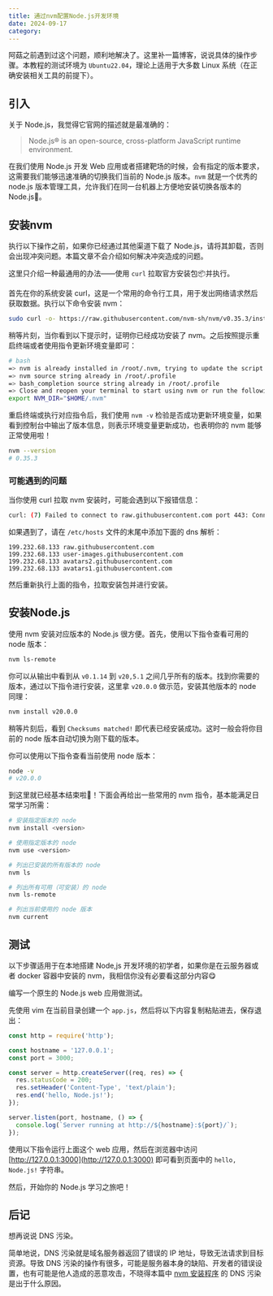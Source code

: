 ```yaml
---
title: 通过nvm配置Node.js开发环境
date: 2024-09-17
category:
---
```


阿菇之前遇到过这个问题，顺利地解决了。这里补一篇博客，说说具体的操作步骤。本教程的测试环境为 `Ubuntu22.04`，理论上适用于大多数 Linux 系统（在正确安装相关工具的前提下）。

## 引入
关于 Node.js，我觉得它官网的描述就是最准确的：

> Node.js® is an open-source, cross-platform JavaScript runtime environment.

在我们使用 Node.js 开发 Web 应用或者搭建靶场的时候，会有指定的版本要求，这需要我们能够迅速准确的切换我们当前的 Node.js 版本。`nvm` 就是一个优秀的 node.js 版本管理工具，允许我们在同一台机器上方便地安装切换各版本的 Node.js🥰。

## 安装nvm
执行以下操作之前，如果你已经通过其他渠道下载了 Node.js，请将其卸载，否则会出现冲突问题。本篇文章不会介绍如何解决冲突造成的问题。

这里只介绍一种最通用的办法——使用 `curl` 拉取官方安装包📦并执行。

首先在你的系统安装 curl，这是一个常用的命令行工具，用于发出网络请求然后获取数据。执行以下命令安装 nvm：
```bash
sudo curl -o- https://raw.githubusercontent.com/nvm-sh/nvm/v0.35.3/install.sh | sh
```

稍等片刻，当你看到以下提示时，证明你已经成功安装了 nvm。之后按照提示重启终端或者使用指令更新环境变量即可：
```bash
# bash
=> nvm is already installed in /root/.nvm, trying to update the script
=> nvm source string already in /root/.profile
=> bash_completion source string already in /root/.profile
=> Close and reopen your terminal to start using nvm or run the following to use it now:
export NVM_DIR="$HOME/.nvm"
```

重启终端或执行对应指令后，我们使用 `nvm -v` 检验是否成功更新环境变量，如果看到控制台中输出了版本信息，则表示环境变量更新成功，也表明你的 nvm 能够正常使用啦！
```bash
nvm --version
# 0.35.3
```

### 可能遇到的问题
当你使用 curl 拉取 nvm 安装时，可能会遇到以下报错信息：
```bash
curl: (7) Failed to connect to raw.githubusercontent.com port 443: Connection refused
```

如果遇到了，请在 `/etc/hosts` 文件的末尾中添加下面的 dns 解析：
```
199.232.68.133 raw.githubusercontent.com
199.232.68.133 user-images.githubusercontent.com
199.232.68.133 avatars2.githubusercontent.com
199.232.68.133 avatars1.githubusercontent.com
```

然后重新执行上面的指令，拉取安装包并进行安装。

## 安装Node.js
使用 nvm 安装对应版本的 Node.js 很方便。首先，使用以下指令查看可用的 node 版本：
```bash
nvm ls-remote
```

你可以从输出中看到从 `v0.1.14` 到 `v20,5.1` 之间几乎所有的版本。找到你需要的版本，通过以下指令进行安装，这里拿 `v20.0.0` 做示范，安装其他版本的 node 同理：
```bash
nvm install v20.0.0
```

稍等片刻后，看到 `Checksums matched!` 即代表已经安装成功。这时一般会将你目前的 node 版本自动切换为刚下载的版本。

你可以使用以下指令查看当前使用 node 版本：
```bash
node -v 
# v20.0.0
```

到这里就已经基本结束啦🥰！下面会再给出一些常用的 nvm 指令，基本能满足日常学习所需：
```bash
# 安装指定版本的 node
nvm install <version>

# 使用指定版本的 node
nvm use <version>

# 列出已安装的所有版本的 node
nvm ls

# 列出所有可用（可安装）的 node
nvm ls-remote

# 列出当前使用的 node 版本
nvm current
```

## 测试
以下步骤适用于在本地搭建 Node,js 开发环境的初学者，如果你是在云服务器或者 docker 容器中安装的 nvm，我相信你没有必要看这部分内容😋

编写一个原生的 Node.js web 应用做测试。

先使用 vim 在当前目录创建一个 `app.js`，然后将以下内容复制粘贴进去，保存退出：
```javascript
const http = require('http');

const hostname = '127.0.0.1';
const port = 3000;

const server = http.createServer((req, res) => {
  res.statusCode = 200;
  res.setHeader('Content-Type', 'text/plain');
  res.end('hello, Node.js!');
});

server.listen(port, hostname, () => {
  console.log(`Server running at http://${hostname}:${port}/`);
});
```

使用以下指令运行上面这个 web 应用，然后在浏览器中访问 [http://127.0.0.1:3000](http://127.0.0.1:3000) 即可看到页面中的 `hello, Node.js!` 字符串。

然后，开始你的 Node.js 学习之旅吧！

## 后记
想再说说 DNS 污染。

简单地说，DNS 污染就是域名服务器返回了错误的 IP 地址，导致无法请求到目标资源。导致 DNS 污染的操作有很多，可能是服务器本身的缺陷、开发者的错误设置，也有可能是他人造成的恶意攻击，不晓得本篇中 [nvm 安装程序](https://raw.githubusercontent.com/nvm-sh/nvm/v0.35.3/install.sh) 的 DNS 污染是出于什么原因。